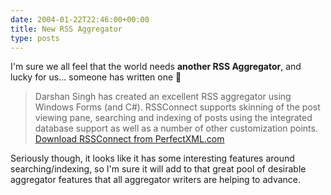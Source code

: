 ```yaml
---
date: 2004-01-22T22:46:00+00:00
title: New RSS Aggregator
type: posts
---
```

I'm sure we all feel that the world needs **another RSS Aggregator**, and lucky for us... someone has written one 🙂

> Darshan Singh has created an excellent RSS aggregator using Windows Forms (and C#). RSSConnect supports skinning of the post viewing pane, searching and indexing of posts using the integrated database support as well as a number of other customization points.
> [Download RSSConnect from PerfectXML.com](https://www.perfectxml.com/RSSConnect/)

Seriously though, it looks like it has some interesting features around searching/indexing, so I'm sure it will add to that great pool of desirable aggregator features that all aggregator writers are helping to advance.
